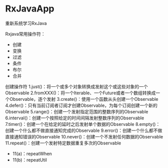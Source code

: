 # RxJavaApp
重新系统学习RxJava

Rxjava常用操作符：
* 创建
* 变换
* 过滤
* 条件
* 布尔
* 合并

创建操作符
1.just()：将一个或多个对象转换成发射这个或这些对象的一个Observable
2.fromXXX()：将一个Iterable、一个Future或者一个数组转换成一个Observable，逐个发射
3.create()：使用一个函数从头创建一个Observable
4.defer()：只有当前订阅者订阅才创建Observable，为每个订阅创建一个新的Observable
5.range()：创建一个发射指定范围的整数序列的Observable
6.interval()：创建一个按照给定的时间间隔发射整数序列的Observable
7.timer()：创建一个在给定的延时之后发射单个数据的Observable
8.empty()：创建一个什么都不做直接通知完成的Observable
9.error()：创建一个什么都不做直接通知错误的Observable
10.never()：创建一个不发射任何数据的Observable
11.repeat()：创建一个发射特定数据重复多次的Observable
* 11(a)：repeatWhen
* 11(b)：repeatUtil
